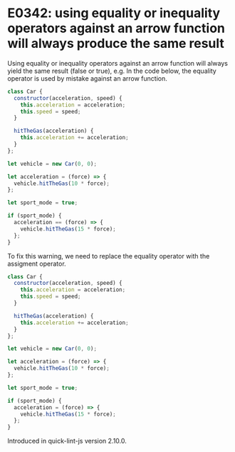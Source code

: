 # E0342: using equality or inequality operators against an arrow function will always produce the same result

Using equality or inequality operators against an arrow function will always yield the same result (false or true), e.g. In the code below, the equality operator is used by mistake against an arrow function.

```javascript
class Car {
  constructor(acceleration, speed) {
    this.acceleration = acceleration;
    this.speed = speed;
  }

  hitTheGas(acceleration) {
    this.acceleration += acceleration;
  }
};

let vehicle = new Car(0, 0);

let acceleration = (force) => {
  vehicle.hitTheGas(10 * force);
};

let sport_mode = true;

if (sport_mode) {
  acceleration == (force) => {
    vehicle.hitTheGas(15 * force);
  };
}
```

To fix this warning, we need to replace the equality operator with the assigment operator.

```javascript
class Car {
  constructor(acceleration, speed) {
    this.acceleration = acceleration;
    this.speed = speed;
  }

  hitTheGas(acceleration) {
    this.acceleration += acceleration;
  }
};

let vehicle = new Car(0, 0);

let acceleration = (force) => {
  vehicle.hitTheGas(10 * force);
};

let sport_mode = true;

if (sport_mode) {
  acceleration = (force) => {
    vehicle.hitTheGas(15 * force);
  };
}
```

Introduced in quick-lint-js version 2.10.0.
